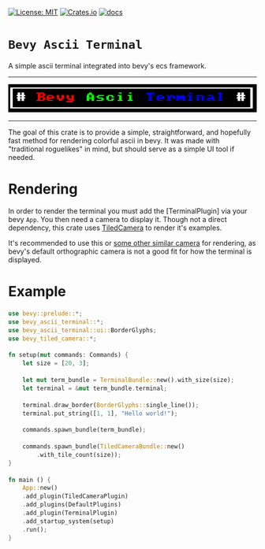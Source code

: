 [![License: MIT](https://img.shields.io/badge/License-MIT-yellow.svg)](https://opensource.org/licenses/MIT)
[![Crates.io](https://img.shields.io/crates/v/bevy_ascii_terminal)](https://crates.io/crates/bevy_ascii_terminal/)
[![docs](https://docs.rs/bevy_ascii_terminal/badge.svg)](https://docs.rs/bevy_ascii_terminal/)

# `Bevy Ascii Terminal`

A simple ascii terminal integrated into bevy's ecs framework.

---
![](images/title.png)

---

The goal of this crate is to provide a simple, straightforward, and hopefully
fast method for rendering colorful ascii in bevy. It was made with "traditional
roguelikes" in mind, but should serve as a simple UI tool if needed.

# Rendering
In order to render the terminal you must add the [TerminalPlugin] via your bevy `App`.
You then need a camera to display it. Though not a direct dependency, this crate
uses [TiledCamera](https://crates.io/crates/bevy_tiled_camera) to render it's examples.

It's recommended to use this or [some other similar camera](https://crates.io/crates/bevy_pixel_camera)
for rendering, as bevy's default orthographic camera is not a good fit for how the
terminal is displayed.

# Example

```rust
use bevy::prelude::*;
use bevy_ascii_terminal::*;
use bevy_ascii_terminal::ui::BorderGlyphs;
use bevy_tiled_camera::*;

fn setup(mut commands: Commands) {
    let size = [20, 3];

    let mut term_bundle = TerminalBundle::new().with_size(size);
    let terminal = &mut term_bundle.terminal;

    terminal.draw_border(BorderGlyphs::single_line());
    terminal.put_string([1, 1], "Hello world!");

    commands.spawn_bundle(term_bundle);

    commands.spawn_bundle(TiledCameraBundle::new()
        .with_tile_count(size));
}

fn main () {
    App::new()
    .add_plugin(TiledCameraPlugin)
    .add_plugins(DefaultPlugins)
    .add_plugin(TerminalPlugin)
    .add_startup_system(setup)
    .run();
}
```